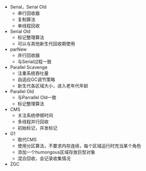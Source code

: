 - Serial，Serial Old
	- 串行回收器
	- 复制算法
	- 单线程回收
- Serial Old
	- 标记整理算法
	- 可以与其他新生代回收期使用
- parNew
	- 并行回收器
	- 与Serial过程一致
- Parallel Scavenge
	- 注重系统吞吐量
	- 自适应GC调节策略
	- 新生代各区域大小，进入老年代年龄
- Parallel Old
	- 与Parrallel Old一致
	- 标记整理算法
- CMS
	- 关注系统停顿时间
	- 多线程并行回收
	- 初始标记，并发标记
- G1
	- 取代CMS
	- 使用分区算法，不要求内存连续，每个区域运行时充当某个角色
	- 添加一个humongous区域存放巨型对象
	- 混合回收，会记录收集情况
- ZGC